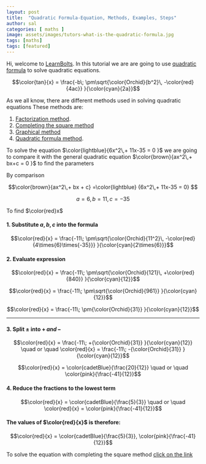 ```yaml
---
layout: post
title:  "Quadratic Formula-Equation, Methods, Examples, Steps"
author: sal
categories: [ maths ]
image: assets/images/tutors-what-is-the-quadratic-formula.jpg
tags: [maths]
tags: [featured]
---
```

Hi, welcome to [LearnBolts](../index.html). In this tutorial we are are going to use [quadratic formula](../quadratic-formula/) to solve quadratic equations.

$$\color{tan}{x} = \frac{-b\; \pm\sqrt{\color{Orchid}{b^2}\, -\color{red}{4ac}} }{\color{cyan}{2a}}$$

As we all know, there are different methods used in solving quadratic equations
These methods are:
1. [Factorization method]().
2. [Completing the square method](../completing-the-square)
3. [Graphical method](https://www.nagwa.com/en/explainers/612170817959/)
4. [Quadratic formula method](../quadratic-formula/).

To solve the equation $\color{lightblue}{6x^2\,+ 11x-35 = 0 }$ we are going to compare it with the general quadratic equation $\color{brown}{ax^2\,+ bx+c = 0 }$ to find the parameters

By comparison

$$\color{brown}{ax^2\,+ bx + c} =\color{lightblue} {6x^2\,+ 11x-35 = 0} $$

$$a = 6,\, b = 11, c = -35 $$

To find $\color{red}x$

#### 1. Substitute $a, b, c$ into the formula

$$\color{red}{x} = \frac{-11\; \pm\sqrt{\color{Orchid}{11^2}\, -\color{red}{4\times{6}\times{-35}}} }{\color{cyan}{2\times{6}}}$$

#### 2. Evaluate expression

$$\color{red}{x} = \frac{-11\; \pm\sqrt{\color{Orchid}{121}\, +\color{red}{840}} }{\color{cyan}{12}}$$

$$\color{red}{x} = \frac{-11\; \pm\sqrt{\color{Orchid}{961}} }{\color{cyan}{12}}$$

$$\color{red}{x} = \frac{-11\; \pm{\color{Orchid}{31}} }{\color{cyan}{12}}$$

<hr>

#### 3. Split $\pm$ into $+\, and\, -$

$$\color{red}{x} = \frac{-11\; +{\color{Orchid}{31}} }{\color{cyan}{12}}
\quad or \quad
\color{red}{x} = \frac{-11\; -{\color{Orchid}{31}} }{\color{cyan}{12}}$$

$$\color{red}{x} = \color{cadetBlue}{\frac{20}{12}}
\quad or \quad \color{pink}{\frac{-41}{12}}$$

#### 4. Reduce the fractions to the lowest term 

$$\color{red}{x} = \color{cadetBlue}{\frac{5}{3}}
 \quad or \quad
  \color{red}{x} = \color{pink}{\frac{-41}{12}}$$


#### The values of $\color{red}{x}$ is therefore:

$$\color{red}{x} = \color{cadetBlue}{\frac{5}{3}},  \color{pink}{\frac{-41}{12}}$$

To solve the equation with completing the square method [click on the link](../completing-the-square/)